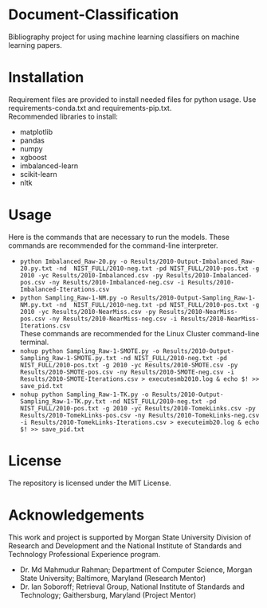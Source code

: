 ﻿# Document-Classification

Bibliography project for using machine learning classifiers on machine learning papers.


# Installation
Requirement files are provided to install needed files for python usage. Use requirements-conda.txt and requirements-pip.txt.<br />
Recommended libraries to install:

 - matplotlib
 - pandas
 - numpy
 - xgboost
 - imbalanced-learn
 - scikit-learn
 - nltk

# Usage
Here is the commands that are necessary to run the models.
These commands are recommended for the command-line interpreter. 
 - `python Imbalanced_Raw-20.py -o Results/2010-Output-Imbalanced_Raw-20.py.txt -nd  NIST_FULL/2010-neg.txt -pd NIST_FULL/2010-pos.txt -g 2010 -yc Results/2010-Imbalanced.csv -py Results/2010-Imbalanced-pos.csv -ny Results/2010-Imbalanced-neg.csv -i Results/2010-Imbalanced-Iterations.csv`
 - `python Sampling_Raw-1-NM.py -o Results/2010-Output-Sampling_Raw-1-NM.py.txt -nd  NIST_FULL/2010-neg.txt -pd NIST_FULL/2010-pos.txt -g 2010 -yc Results/2010-NearMiss.csv -py Results/2010-NearMiss-pos.csv -ny Results/2010-NearMiss-neg.csv -i Results/2010-NearMiss-Iterations.csv`<br />
These commands are recommended for the Linux Cluster command-line terminal.
 - `nohup python Sampling_Raw-1-SMOTE.py -o Results/2010-Output-Sampling_Raw-1-SMOTE.py.txt -nd NIST_FULL/2010-neg.txt -pd NIST_FULL/2010-pos.txt -g 2010 -yc Results/2010-SMOTE.csv -py Results/2010-SMOTE-pos.csv -ny Results/2010-SMOTE-neg.csv -i Results/2010-SMOTE-Iterations.csv > executesmb2010.log &
echo $! >> save_pid.txt`
 -  `nohup python Sampling_Raw-1-TK.py -o Results/2010-Output-Sampling_Raw-1-TK.py.txt -nd NIST_FULL/2010-neg.txt -pd NIST_FULL/2010-pos.txt -g 2010 -yc Results/2010-TomekLinks.csv -py Results/2010-TomekLinks-pos.csv -ny Results/2010-TomekLinks-neg.csv -i Results/2010-TomekLinks-Iterations.csv > executeimb20.log &
echo $! >> save_pid.txt`


# License
The repository is licensed under the MIT License.

# Acknowledgements
This work and project is supported by Morgan State University Division of Research and Development and the National Institute of Standards and Technology Professional Experience program.
- Dr. Md Mahmudur Rahman; Department of Computer Science, Morgan State University; Baltimore, Maryland (Research Mentor)
- Dr. Ian Soboroff; Retrieval Group, National Institute of Standards and Technology; Gaithersburg, Maryland (Project Mentor)

